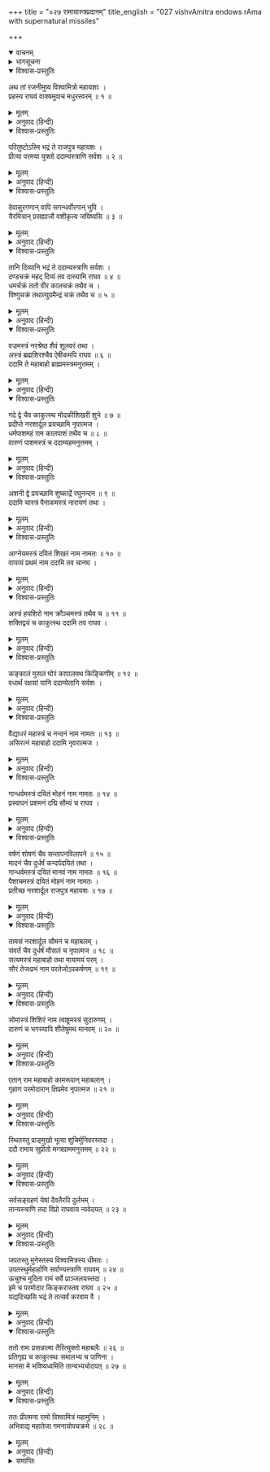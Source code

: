 +++
title = "०२७ रामायास्त्रप्रदानम्"
title_english = "027 vishvAmitra endows rAma with supernatural missiles"

+++
<details open><summary>वाचनम्</summary>
<div caption="श्रीराम-हरिसीताराममूर्ति-घनपाठिभ्यां वचनम्" class="audioEmbed" src="https://archive.org/download/Ramayana-recitation-Sriram-harisItArAmamUrti-Ghanapaati-v2/Kanda_1/Kanda_1_BK-027-Ramaayastra_Pradhaanam.mp3"></div>
</details>

<details><summary>भागसूचना</summary>

27. विश्वामित्रद्वारा श्रीरामको दिव्यास्त्र-दान
</details>

<details open><summary>विश्वास-प्रस्तुतिः</summary>

अथ तां रजनीमुष्य विश्वामित्रो महायशाः ।  
प्रहस्य राघवं वाक्यमुवाच मधुरस्वरम् ॥ १ ॥
</details>

<details><summary>मूलम्</summary>

अथ तां रजनीमुष्य विश्वामित्रो महायशाः ।  
प्रहस्य राघवं वाक्यमुवाच मधुरस्वरम् ॥ १ ॥
</details>

<details><summary>अनुवाद (हिन्दी)</summary>

ताटकावनमें वह रात बिताकर महायशस्वी विश्वामित्र हँसते हुए मीठे स्वरमें श्रीरामचन्द्रजीसे बोले— ॥ १ ॥
</details>

<details open><summary>विश्वास-प्रस्तुतिः</summary>

परितुष्टोऽस्मि भद्रं ते राजपुत्र महायशः ।  
प्रीत्या परमया युक्तो ददाम्यस्त्राणि सर्वशः ॥ २ ॥
</details>

<details><summary>मूलम्</summary>

परितुष्टोऽस्मि भद्रं ते राजपुत्र महायशः ।  
प्रीत्या परमया युक्तो ददाम्यस्त्राणि सर्वशः ॥ २ ॥
</details>

<details><summary>अनुवाद (हिन्दी)</summary>

‘महायशस्वी राजकुमार! तुम्हारा कल्याण हो । ताटकावधके कारण मैं तुमपर बहुत संतुष्ट हूँ; अतःबड़ी प्रसन्नताके साथ तुम्हें सब प्रकारके अस्त्र दे रहा हूँ ॥
</details>

<details open><summary>विश्वास-प्रस्तुतिः</summary>

देवासुरगणान् वापि सगन्धर्वोरगान् भुवि ।  
यैरमित्रान् प्रसह्याजौ वशीकृत्य जयिष्यसि ॥ ३ ॥
</details>

<details><summary>मूलम्</summary>

देवासुरगणान् वापि सगन्धर्वोरगान् भुवि ।  
यैरमित्रान् प्रसह्याजौ वशीकृत्य जयिष्यसि ॥ ३ ॥
</details>

<details><summary>अनुवाद (हिन्दी)</summary>

‘इनके प्रभावसे तुम अपने शत्रुओंको—चाहे वे देवता, असुर, गन्धर्व अथवा नाग ही क्यों न हों, रणभूमिमें बलपूर्वक अपने अधीन करके उनपर विजय पा जाओगे ॥ ३ ॥
</details>

<details open><summary>विश्वास-प्रस्तुतिः</summary>

तानि दिव्यानि भद्रं ते ददाम्यस्त्राणि सर्वशः ।  
दण्डचक्रं महद् दिव्यं तव दास्यामि राघव ॥ ४ ॥  
धमर्चक्रं ततो वीर कालचक्रं तथैव च ।  
विष्णुचक्रं तथात्युग्रमैन्द्रं चक्रं तथैव च ॥ ५ ॥
</details>

<details><summary>मूलम्</summary>

तानि दिव्यानि भद्रं ते ददाम्यस्त्राणि सर्वशः ।  
दण्डचक्रं महद् दिव्यं तव दास्यामि राघव ॥ ४ ॥  
धमर्चक्रं ततो वीर कालचक्रं तथैव च ।  
विष्णुचक्रं तथात्युग्रमैन्द्रं चक्रं तथैव च ॥ ५ ॥
</details>

<details><summary>अनुवाद (हिन्दी)</summary>

‘रघुनन्दन! तुम्हारा कल्याण हो । आज मैं तुम्हें वे सभी दिव्यास्त्र दे रहा हूँ । वीर! मैं तुमको दिव्य एवं महान् दण्डचक्र, धर्मचक्र, कालचक्र, विष्णुचक्र तथा अत्यन्त भयंकर ऐन्द्रचक्र दूँगा ॥ ४-५ ॥
</details>

<details open><summary>विश्वास-प्रस्तुतिः</summary>

वज्रमस्त्रं नरश्रेष्ठ शैवं शूलवरं तथा ।  
अस्त्रं ब्रह्मशिरश्चैव ऐषीकमपि राघव ॥ ६ ॥  
ददामि ते महाबाहो ब्राह्ममस्त्रमनुत्तमम् ।
</details>

<details><summary>मूलम्</summary>

वज्रमस्त्रं नरश्रेष्ठ शैवं शूलवरं तथा ।  
अस्त्रं ब्रह्मशिरश्चैव ऐषीकमपि राघव ॥ ६ ॥  
ददामि ते महाबाहो ब्राह्ममस्त्रमनुत्तमम् ।
</details>

<details><summary>अनुवाद (हिन्दी)</summary>

‘नरश्रेष्ठ राघव! इन्द्रका वज्रास्त्र, शिवका श्रेष्ठ त्रिशूल तथा ब्रह्माजीका ब्रह्मशिर नामक अस्त्र भी दूँगा । महाबाहो! साथ ही तुम्हें ऐषीकास्त्र तथा परम उत्तम ब्रह्मास्त्र भी प्रदान करता हूँ ॥ ६ ॥
</details>

<details open><summary>विश्वास-प्रस्तुतिः</summary>

गदे द्वे चैव काकुत्स्थ मोदकीशिखरी शुभे ॥ ७ ॥  
प्रदीप्ते नरशार्दूल प्रयच्छामि नृपात्मज ।  
धर्मपाशमहं राम कालपाशं तथैव च ॥ ८ ॥  
वारुणं पाशमस्त्रं च ददाम्यहमनुत्तमम् ।
</details>

<details><summary>मूलम्</summary>

गदे द्वे चैव काकुत्स्थ मोदकीशिखरी शुभे ॥ ७ ॥  
प्रदीप्ते नरशार्दूल प्रयच्छामि नृपात्मज ।  
धर्मपाशमहं राम कालपाशं तथैव च ॥ ८ ॥  
वारुणं पाशमस्त्रं च ददाम्यहमनुत्तमम् ।
</details>

<details><summary>अनुवाद (हिन्दी)</summary>

‘ककुत्स्थकुलभूषण! इनके सिवा दो अत्यन्त उज्ज्वल और सुन्दर गदाएँ, जिनके नाम मोदकी और शिखरी हैं, मैं तुम्हें अर्पण करता हूँ । पुरुषसिंह राजकुमार राम! धर्मपाश, कालपाश और वरुणपाश भी बड़े उत्तम अस्त्र हैं । इन्हें भी आज तुम्हें अर्पित करता हूँ ॥ ७-८ ॥
</details>

<details open><summary>विश्वास-प्रस्तुतिः</summary>

अशनी द्वे प्रयच्छामि शुष्कार्द्रे रघुनन्दन ॥ ९ ॥  
ददामि चास्त्रं पैनाकमस्त्रं नारायणं तथा ।
</details>

<details><summary>मूलम्</summary>

अशनी द्वे प्रयच्छामि शुष्कार्द्रे रघुनन्दन ॥ ९ ॥  
ददामि चास्त्रं पैनाकमस्त्रं नारायणं तथा ।
</details>

<details><summary>अनुवाद (हिन्दी)</summary>

‘रघुनन्दन! सूखी और गीली दो प्रकारकी अशनि तथा पिनाक एवं नारायणास्त्र भी तुम्हें दे रहा हूँ ॥ ९ ॥
</details>

<details open><summary>विश्वास-प्रस्तुतिः</summary>

आग्नेयमस्त्रं दयितं शिखरं नाम नामतः ॥ १० ॥  
वायव्यं प्रथमं नाम ददामि तव चानघ ।
</details>

<details><summary>मूलम्</summary>

आग्नेयमस्त्रं दयितं शिखरं नाम नामतः ॥ १० ॥  
वायव्यं प्रथमं नाम ददामि तव चानघ ।
</details>

<details><summary>अनुवाद (हिन्दी)</summary>

‘अग्निका प्रिय आग्नेय-अस्त्र, जो शिखरास्त्रके नामसे भी प्रसिद्ध है, तुम्हें अर्पण करता हूँ । अनघ! अस्त्रोंमें प्रधान जो वायव्यास्त्र है, वह भी तुम्हें दे रहा हूँ ॥ १० १/२ ॥
</details>

<details open><summary>विश्वास-प्रस्तुतिः</summary>

अस्त्रं हयशिरो नाम क्रौञ्चमस्त्रं तथैव च ॥ ११ ॥  
शक्तिद्वयं च काकुत्स्थ ददामि तव राघव ।
</details>

<details><summary>मूलम्</summary>

अस्त्रं हयशिरो नाम क्रौञ्चमस्त्रं तथैव च ॥ ११ ॥  
शक्तिद्वयं च काकुत्स्थ ददामि तव राघव ।
</details>

<details><summary>अनुवाद (हिन्दी)</summary>

‘ककुत्स्थकुलभूषण राघव! हयशिरा नामक अस्त्र, क्रौञ्च-अस्त्र तथा दो शक्तियोंको भी तुम्हें देता हूँ ॥
</details>

<details open><summary>विश्वास-प्रस्तुतिः</summary>

कङ्कालं मुसलं घोरं कापालमथ किङ्किणीम् ॥ १२ ॥  
वधार्थं रक्षसां यानि ददाम्येतानि सर्वशः ।
</details>

<details><summary>मूलम्</summary>

कङ्कालं मुसलं घोरं कापालमथ किङ्किणीम् ॥ १२ ॥  
वधार्थं रक्षसां यानि ददाम्येतानि सर्वशः ।
</details>

<details><summary>अनुवाद (हिन्दी)</summary>

‘कङ्काल, घोर मूसल, कपाल तथा किङ्किणी आदि सब अस्त्र, जो राक्षसोंके वधमें उपयोगी होते हैं, तुम्हें दे रहा हूँ ॥ १२ १/२ ॥
</details>

<details open><summary>विश्वास-प्रस्तुतिः</summary>

वैद्याधरं महास्त्रं च नन्दनं नाम नामतः ॥ १३ ॥  
असिरत्नं महाबाहो ददामि नृवरात्मज ।
</details>

<details><summary>मूलम्</summary>

वैद्याधरं महास्त्रं च नन्दनं नाम नामतः ॥ १३ ॥  
असिरत्नं महाबाहो ददामि नृवरात्मज ।
</details>

<details><summary>अनुवाद (हिन्दी)</summary>

‘महाबाहु राजकुमार! नन्दन नामसे प्रसिद्ध विद्याधरोंका महान् अस्त्र तथा उत्तम खड्ग भी तुम्हें अर्पित करता हूँ ॥ १३ १/२ ॥
</details>

<details open><summary>विश्वास-प्रस्तुतिः</summary>

गान्धर्वमस्त्रं दयितं मोहनं नाम नामतः ॥ १४ ॥  
प्रस्वापनं प्रशमनं दद्मि सौम्यं च राघव ।
</details>

<details><summary>मूलम्</summary>

गान्धर्वमस्त्रं दयितं मोहनं नाम नामतः ॥ १४ ॥  
प्रस्वापनं प्रशमनं दद्मि सौम्यं च राघव ।
</details>

<details><summary>अनुवाद (हिन्दी)</summary>

‘रघुनन्दन! गन्धर्वोंका प्रिय सम्मोहन नामक अस्त्र, प्रस्वापन, प्रशमन तथा सौम्य-अस्त्र भी देता हूँ ॥ १४ १/२ ॥
</details>

<details open><summary>विश्वास-प्रस्तुतिः</summary>

वर्षणं शोषणं चैव सन्तापनविलापने ॥ १५ ॥  
मादनं चैव दुर्धर्षं कन्दर्पदयितं तथा ।  
गान्धर्वमस्त्रं दयितं मानवं नाम नामतः ॥ १६ ॥  
पैशाचमस्त्रं दयितं मोहनं नाम नामतः ।  
प्रतीच्छ नरशार्दूल राजपुत्र महायशः ॥ १७ ॥
</details>

<details><summary>मूलम्</summary>

वर्षणं शोषणं चैव सन्तापनविलापने ॥ १५ ॥  
मादनं चैव दुर्धर्षं कन्दर्पदयितं तथा ।  
गान्धर्वमस्त्रं दयितं मानवं नाम नामतः ॥ १६ ॥  
पैशाचमस्त्रं दयितं मोहनं नाम नामतः ।  
प्रतीच्छ नरशार्दूल राजपुत्र महायशः ॥ १७ ॥
</details>

<details><summary>अनुवाद (हिन्दी)</summary>

‘महायशस्वी पुरुषसिंह राजकुमार! वर्षण, शोषण, संतापन, विलापन तथा कामदेवका प्रिय दुर्जय अस्त्र मादन, गन्धर्वोंका प्रिय मानवास्त्र तथा पिशाचोंका प्रिय मोहनास्त्र भी मुझसे ग्रहण करो ॥ १५—१७ ॥
</details>

<details open><summary>विश्वास-प्रस्तुतिः</summary>

तामसं नरशार्दूल सौमनं च महाबलम् ।  
संवर्तं चैव दुर्धर्षं मौसलं च नृपात्मज ॥ १८ ॥  
सत्यमस्त्रं महाबाहो तथा मायामयं परम् ।  
सौरं तेजःप्रभं नाम परतेजोऽपकर्षणम् ॥ १९ ॥
</details>

<details><summary>मूलम्</summary>

तामसं नरशार्दूल सौमनं च महाबलम् ।  
संवर्तं चैव दुर्धर्षं मौसलं च नृपात्मज ॥ १८ ॥  
सत्यमस्त्रं महाबाहो तथा मायामयं परम् ।  
सौरं तेजःप्रभं नाम परतेजोऽपकर्षणम् ॥ १९ ॥
</details>

<details><summary>अनुवाद (हिन्दी)</summary>

‘नरश्रेष्ठ राजपुत्र महाबाहु राम! तामस, महाबली सौमन, संवर्त, दुर्जय, मौसल, सत्य और मायामय उत्तम अस्त्र भी तुम्हें अर्पण करता हूँ । सूर्यदेवताका तेजःप्रभ नामक अस्त्र, जो शत्रुके तेजका नाश करनेवाला है, तुम्हें अर्पित करता हूँ ॥ १८-१९ ॥
</details>

<details open><summary>विश्वास-प्रस्तुतिः</summary>

सोमास्त्रं शिशिरं नाम त्वाष्ट्रमस्त्रं सुदारुणम् ।  
दारुणं च भगस्यापि शीतेषुमथ मानवम् ॥ २० ॥
</details>

<details><summary>मूलम्</summary>

सोमास्त्रं शिशिरं नाम त्वाष्ट्रमस्त्रं सुदारुणम् ।  
दारुणं च भगस्यापि शीतेषुमथ मानवम् ॥ २० ॥
</details>

<details><summary>अनुवाद (हिन्दी)</summary>

‘सोम देवताका शिशिर नामक अस्त्र, त्वष्टा (विश्वकर्मा) का अत्यन्त दारुण अस्त्र, भगदेवताका भी भयंकर अस्त्र तथा मनुका शीतेषु नामक अस्त्र भी तुम्हें देता हूँ ॥ २० ॥
</details>

<details open><summary>विश्वास-प्रस्तुतिः</summary>

एतान् राम महाबाहो कामरूपान् महाबलान् ।  
गृहाण परमोदारान् क्षिप्रमेव नृपात्मज ॥ २१ ॥
</details>

<details><summary>मूलम्</summary>

एतान् राम महाबाहो कामरूपान् महाबलान् ।  
गृहाण परमोदारान् क्षिप्रमेव नृपात्मज ॥ २१ ॥
</details>

<details><summary>अनुवाद (हिन्दी)</summary>

‘महाबाहु राजकुमार श्रीराम! ये सभी अस्त्र इच्छानुसार रूप धारण करनेवाले, महान् बलसे सम्पन्न तथा परम उदार हैं । तुम शीघ्र ही इन्हें ग्रहण करो’ ॥ २१ ॥
</details>

<details open><summary>विश्वास-प्रस्तुतिः</summary>

स्थितस्तु प्राङ्मुखो भूत्वा शुचिर्मुनिवरस्तदा ।  
ददौ रामाय सुप्रीतो मन्त्रग्राममनुत्तमम् ॥ २२ ॥
</details>

<details><summary>मूलम्</summary>

स्थितस्तु प्राङ्मुखो भूत्वा शुचिर्मुनिवरस्तदा ।  
ददौ रामाय सुप्रीतो मन्त्रग्राममनुत्तमम् ॥ २२ ॥
</details>

<details><summary>अनुवाद (हिन्दी)</summary>

ऐसा कहकर मुनिवर विश्वामित्रजी उस समय स्नान आदिसे शुद्ध हो पूर्वाभिमुख होकर बैठ गये और अत्यन्त प्रसन्नताके साथ उन्होंने श्रीरामचन्द्रजीको उन सभी उत्तम अस्त्रोंका उपदेश दिया ॥ २२ ॥
</details>

<details open><summary>विश्वास-प्रस्तुतिः</summary>

सर्वसङ्ग्रहणं येषां दैवतैरपि दुर्लभम् ।  
तान्यस्त्राणि तदा विप्रो राघवाय न्यवेदयत् ॥ २३ ॥
</details>

<details><summary>मूलम्</summary>

सर्वसङ्ग्रहणं येषां दैवतैरपि दुर्लभम् ।  
तान्यस्त्राणि तदा विप्रो राघवाय न्यवेदयत् ॥ २३ ॥
</details>

<details><summary>अनुवाद (हिन्दी)</summary>

जिन अस्त्रोंका पूर्णरूपसे संग्रह करना देवताओंके लिये भी दुर्लभ है, उन सबको विप्रवर विश्वामित्रजीने श्रीरामचन्द्रजीको समर्पित कर दिया ॥ २३ ॥
</details>

<details open><summary>विश्वास-प्रस्तुतिः</summary>

जपतस्तु मुनेस्तस्य विश्वामित्रस्य धीमतः ।  
उपतस्थुर्महार्हाणि सर्वाण्यस्त्राणि राघवम् ॥ २४ ॥  
ऊचुश्च मुदिता रामं सर्वे प्राञ्जलयस्तदा ।  
इमे च परमोदार किङ्करास्तव राघव ॥ २५ ॥  
यद्यदिच्छसि भद्रं ते तत्सर्वं करवाम वै ।
</details>

<details><summary>मूलम्</summary>

जपतस्तु मुनेस्तस्य विश्वामित्रस्य धीमतः ।  
उपतस्थुर्महार्हाणि सर्वाण्यस्त्राणि राघवम् ॥ २४ ॥  
ऊचुश्च मुदिता रामं सर्वे प्राञ्जलयस्तदा ।  
इमे च परमोदार किङ्करास्तव राघव ॥ २५ ॥  
यद्यदिच्छसि भद्रं ते तत्सर्वं करवाम वै ।
</details>

<details><summary>अनुवाद (हिन्दी)</summary>

बुद्धिमान् विश्वामित्रजीने ज्यों ही जप आरम्भ किया त्यों ही वे सभी परम पूज्य दिव्यास्त्र स्वतः आकर श्रीरघुनाथजीके पास उपस्थित हो गये और अत्यन्त हर्षमें भरकर उस समय श्रीरामचन्द्रजीसे हाथ जोड़कर कहने लगे—‘परम उदार रघुनन्दन! आपका कल्याण हो । हम सब आपके किङ्कर हैं । आप हमसे जो-जो सेवा लेना चाहेंगे, वह सब हम करनेको तैयार रहेंगे’ ॥ २४-२५ १/२ ॥
</details>

<details open><summary>विश्वास-प्रस्तुतिः</summary>

ततो रामः प्रसन्नात्मा तैरित्युक्तो महाबलैः ॥ २६ ॥  
प्रतिगृह्य च काकुत्स्थः समालभ्य च पाणिना ।  
मानसा मे भविष्यध्वमिति तान्यभ्यचोदयत् ॥ २७ ॥
</details>

<details><summary>मूलम्</summary>

ततो रामः प्रसन्नात्मा तैरित्युक्तो महाबलैः ॥ २६ ॥  
प्रतिगृह्य च काकुत्स्थः समालभ्य च पाणिना ।  
मानसा मे भविष्यध्वमिति तान्यभ्यचोदयत् ॥ २७ ॥
</details>

<details><summary>अनुवाद (हिन्दी)</summary>

उन महान् प्रभावशाली अस्त्रोंके इस प्रकार कहनेपर श्रीरामचन्द्रजी मन-ही-मन बहुत प्रसन्न हुए और उन्हें ग्रहण करनेके पश्चात् हाथसे उनका स्पर्श करके बोले—‘आप सब मेरे मनमें निवास करें’ ॥ २६-२७ ॥
</details>

<details open><summary>विश्वास-प्रस्तुतिः</summary>

ततः प्रीतमना रामो विश्वामित्रं महामुनिम् ।  
अभिवाद्य महातेजा गमनायोपचक्रमे ॥ २८ ॥
</details>

<details><summary>मूलम्</summary>

ततः प्रीतमना रामो विश्वामित्रं महामुनिम् ।  
अभिवाद्य महातेजा गमनायोपचक्रमे ॥ २८ ॥
</details>

<details><summary>अनुवाद (हिन्दी)</summary>

तदनन्तर महातेजस्वी श्रीरामने प्रसन्नचित्त होकर महामुनि विश्वामित्रको प्रणाम किया और आगेकी यात्रा आरम्भ की ॥
</details>

<details><summary>समाप्तिः</summary>

इत्यार्षे श्रीमद्रामायणे वाल्मीकीये आदिकाव्ये बालकाण्डे सप्तविंशः सर्गः ॥ २७ ॥  
इस प्रकार श्रीवाल्मीकिनिर्मित आर्षरामायण आदिकाव्यके बालकाण्डमें सत्ताईसवाँ सर्ग पूरा हुआ ॥ २७ ॥
</details>

